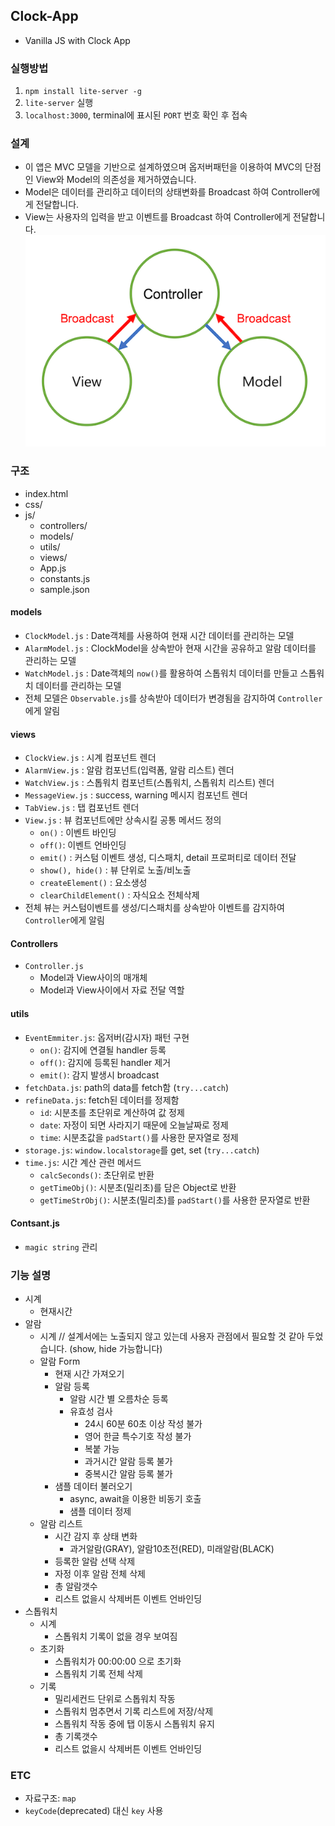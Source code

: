 ## Clock-App

-   Vanilla JS with Clock App

### 실행방법

1. `npm install lite-server -g`
2. `lite-server` 실행
3. `localhost:3000`, terminal에 표시된 `PORT` 번호 확인 후 접속

### 설계

-   이 앱은 MVC 모델을 기반으로 설계하였으며 옵저버패턴을 이용하여 MVC의 단점인 View와 Model의 의존성을 제거하였습니다.
-   Model은 데이터를 관리하고 데이터의 상태변화를 Broadcast 하여 Controller에게 전달합니다.
-   View는 사용자의 입력을 받고 이벤트를 Broadcast 하여 Controller에게 전달합니다.
    ![](./my_pattern.png)

### 구조

-   index.html
-   css/
-   js/
    -   controllers/
    -   models/
    -   utils/
    -   views/
    -   App.js
    -   constants.js
    -   sample.json

#### models

-   `ClockModel.js` : Date객체를 사용하여 현재 시간 데이터를 관리하는 모델
-   `AlarmModel.js` : ClockModel을 상속받아 현재 시간을 공유하고 알람 데이터를 관리하는 모델
-   `WatchModel.js` : Date객체의 `now()`를 활용하여 스톱워치 데이터를 만들고 스톱워치 데이터를 관리하는 모델
-   전체 모델은 `Observable.js`를 상속받아 데이터가 변경됨을 감지하여 `Controller`에게 알림

#### views

-   `ClockView.js` : 시계 컴포넌트 렌더
-   `AlarmView.js` : 알람 컴포넌트(입력폼, 알람 리스트) 렌더
-   `WatchView.js` : 스톱워치 컴포넌트(스톱워치, 스톱워치 리스트) 렌더
-   `MessageView.js` : success, warning 메시지 컴포넌트 렌더
-   `TabView.js` : 탭 컴포넌트 렌더
-   `View.js` : 뷰 컴포넌트에만 상속시킬 공통 메서드 정의
    -   `on()` : 이벤트 바인딩
    -   `off()`: 이벤트 언바인딩
    -   `emit()` : 커스텀 이벤트 생성, 디스패치, detail 프로퍼티로 데이터 전달
    -   `show(), hide()` : 뷰 단위로 노출/비노출
    -   `createElement()` : 요소생성
    -   `clearChildElement()` : 자식요소 전체삭제
-   전체 뷰는 커스텀이벤트를 생성/디스패치를 상속받아 이벤트를 감지하여 `Controller`에게 알림

#### Controllers

-   `Controller.js`
    -   Model과 View사이의 매개체
    -   Model과 View사이에서 자료 전달 역할

#### utils

-   `EventEmmiter.js`: 옵저버(감시자) 패턴 구현
    -   `on()`: 감지에 연결될 handler 등록
    -   `off()`: 감지에 등록된 handler 제거
    -   `emit()`: 감지 발생시 broadcast
-   `fetchData.js`: path의 data를 fetch함 (`try...catch`)
-   `refineData.js`: fetch된 데이터를 정제함
    -   `id`: 시분초를 초단위로 계산하여 값 정제
    -   `date`: 자정이 되면 사라지기 때문에 오늘날짜로 정제
    -   `time`: 시분초값을 `padStart()`를 사용한 문자열로 정제
-   `storage.js`: `window.localstorage`를 get, set (`try...catch`)
-   `time.js`: 시간 계산 관련 메서드
    -   `calcSeconds()`: 초단위로 반환
    -   `getTimeObj()`: 시분초(밀리초)를 담은 Object로 반환
    -   `getTimeStrObj()`: 시분초(밀리초)를 `padStart()`를 사용한 문자열로 반환

#### Contsant.js

-   `magic string` 관리

### 기능 설명

-   시계
    -   현재시간
-   알람
    -   시계 // 설계서에는 노출되지 않고 있는데 사용자 관점에서 필요할 것 같아 두었습니다. (show, hide 가능합니다)
    -   알람 Form
        -   현재 시간 가져오기
        -   알람 등록
            -   알람 시간 별 오름차순 등록
            -   유효성 검사
                -   24시 60분 60초 이상 작성 불가
                -   영어 한글 특수기호 작성 불가
                -   복붙 가능
                -   과거시간 알람 등록 불가
                -   중복시간 알람 등록 불가
        -   샘플 데이터 불러오기
            -   async, await을 이용한 비동기 호출
            -   샘플 데이터 정제
    -   알람 리스트
        -   시간 감지 후 상태 변화
            -   과거알람(GRAY), 알람10초전(RED), 미래알람(BLACK)
        -   등록한 알람 선택 삭제
        -   자정 이후 알람 전체 삭제
        -   총 알람갯수
        -   리스트 없을시 삭제버튼 이벤트 언바인딩
-   스톱워치
    -   시계
        -   스톱워치 기록이 없을 경우 보여짐
    -   초기화
        -   스톱워치가 00:00:00 으로 초기화
        -   스톱워치 기록 전체 삭제
    -   기록
        -   밀리세컨드 단위로 스톱워치 작동
        -   스톱워치 멈추면서 기록 리스트에 저장/삭제
        -   스톱워치 작동 중에 탭 이동시 스톱워치 유지
        -   총 기록갯수
        -   리스트 없을시 삭제버튼 이벤트 언바인딩

### ETC
- 자료구조: `map`
- `keyCode`(deprecated) 대신 `key` 사용
